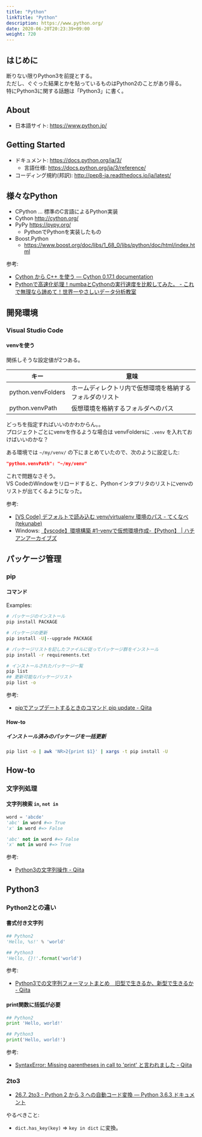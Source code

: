 ```yaml
---
title: "Python"
linkTitle: "Python"
description: https://www.python.org/
date: 2020-06-20T20:23:39+09:00
weight: 720
---
```


## はじめに

断りない限りPython3を前提とする。  
ただし、ぐぐった結果とかを貼っているものはPython2のことがあり得る。  
特にPython3に関する話題は「Python3」に書く。

## About

- 日本語サイト: https://www.python.jp/

## Getting Started

- ドキュメント: https://docs.python.org/ja/3/
  - 言語仕様: https://docs.python.org/ja/3/reference/
- コーディング規約(邦訳): http://pep8-ja.readthedocs.io/ja/latest/

## 様々なPython

- CPython ... 標準のC言語によるPython実装
- Cython http://cython.org/
- PyPy https://pypy.org/
  - PythonでPythonを実装したもの
- Boost.Python
  - https://www.boost.org/doc/libs/1_68_0/libs/python/doc/html/index.html

参考:

- [Cython から C\+\+ を使う — Cython 0\.17\.1 documentation](http://omake.accense.com/static/doc-ja/cython/src/userguide/wrapping_CPlusPlus.html)
- [Pythonで高速化処理！numbaとCythonの実行速度を比較してみた。 \- これで無理なら諦めて！世界一やさしいデータ分析教室](http://www.randpy.tokyo/entry/numba_cython)

## 開発環境
### Visual Studio Code
#### venvを使う

関係しそうな設定値が2つある。

 キー | 意味
-----|------
 python.venvFolders | ホームディレクトリ内で仮想環境を格納するフォルダのリスト
 python.venvPath | 仮想環境を格納するフォルダへのパス

どっちを指定すればいいのかわからん。。  
プロジェクトごとにvenvを作るような場合は venvFoldersに `.venv` を入れておけばいいのかな？

ある環境では `~/my/venv/` の下にまとめていたので、次のように設定した:

```JSON
"python.venvPath": "~/my/venv"
```

これで問題なさそう。  
VS CodeのWindowをリロードすると、Pythonインタプリタのリストにvenvのリストが出てくるようになった。

参考:

- [\[VS Code\] デフォルトで読み込む venv/virtualenv 環境のパス - てくなべ (tekunabe)](https://tekunabe.hatenablog.jp/entry/2018/12/28/vscode_venv_default_rolad)
- Windows: [【vscode】環境構築 #1-venvで仮想環境作成-【Python】 | ハチアンアーカイブズ](https://hachian.com/2019/09/19/vscode_venv/)

## パッケージ管理
### pip
#### コマンド

Examples:

```sh
# パッケージのインストール
pip install PACKAGE

# パッケージの更新
pip install -U|--upgrade PACKAGE

# パッケージリストを記したファイルに従ってパッケージ群をインストール
pip install -r requirements.txt

# インストールされたパッケージ一覧
pip list
## 更新可能なパッケージリスト
pip list -o
```

参考:

- [pipでアップデートするときのコマンド pip update - Qiita](https://qiita.com/HyunwookPark/items/242a8ceea656416b6da8)

#### How-to
##### インストール済みのパッケージを一括更新

```sh
pip list -o | awk 'NR>2{print $1}' | xargs -t pip install -U
```

## How-to
### 文字列処理
#### 文字列検索 `in`, `not in`

```python
word = 'abcde'
'abc' in word #=> True
'x' in word #=> False

'abc' not in word #=> False
'x' not in word #=> True
```

参考:

- [Python3の文字列操作 \- Qiita](https://qiita.com/Kenta-Han/items/e64035e9c3e4ef08e394)

## Python3
### Python2との違い
#### 書式付き文字列

```python
## Python2
'Hello, %s!' % 'world'

## Python3
'Hello, {}!'.format('world')
```

参考:

- [Python3での文字列フォーマットまとめ　旧型で生きるか、新型で生きるか \- Qiita](https://qiita.com/u_kan/items/2a7b4201beb0d467e5b8)

#### print関数に括弧が必要

```python
## Python2
print 'Hello, world!'

## Python3
print('Hello, world!')
```

参考:

- [SyntaxError: Missing parentheses in call to 'print' と言われました \- Qiita](https://qiita.com/pugiemonn/items/94ac57ba1b7b03548efe)

### 2to3

- [26.7. 2to3 - Python 2 から 3 への自動コード変換 — Python 3.6.3 ドキュメント](https://docs.python.jp/3/library/2to3.html "26.7. 2to3 - Python 2 から 3 への自動コード変換 — Python 3.6.3 ドキュメント")

やるべきこと:

- `dict.has_key(key)` => `key in dict` に変換。
